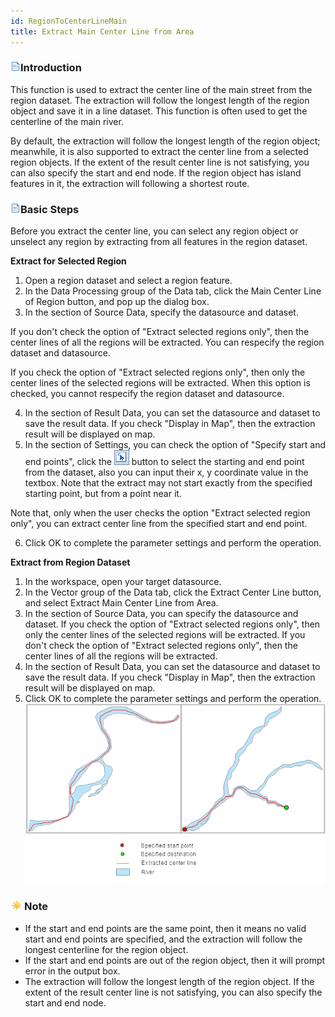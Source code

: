 ```yaml
---
id: RegionToCenterLineMain
title: Extract Main Center Line from Area
---
```

### ![](../../img/read.gif)Introduction

This function is used to extract the center line of the main street from the region dataset. The extraction will follow the longest length of the region object and save it in a line dataset. This function is often used to get the centerline of the main river.

By default, the extraction will follow the longest length of the region object; meanwhile, it is also supported to extract the center line from a selected region objects. If the extent of the result center line is not satisfying, you can also specify the start and end node. If the region object has island features in it, the extraction will following a shortest route.

### ![](../../img/read.gif)Basic Steps

Before you extract the center line, you can select any region object or unselect any region by extracting from all features in the region dataset.

**Extract for Selected Region**

  1. Open a region dataset and select a region feature.
  2. In the Data Processing group of the Data tab, click the Main Center Line of Region button, and pop up the dialog box.
  3. In the section of Source Data, specify the datasource and dataset.

If you don't check the option of "Extract selected regions only", then the center lines of all the regions will be extracted. You can respecify the region dataset and datasource.

If you check the option of "Extract selected regions only", then only the center lines of the selected regions will be extracted. When this option is checked, you cannot respecify the region dataset and datasource.

  4. In the section of Result Data, you can set the datasource and dataset to save the result data. If you check "Display in Map", then the extraction result will be displayed on map.
  5. In the section of Settings, you can check the option of "Specify start and end points", click the ![](img-en/Select.png) button to select the starting and end point from the dataset, also you can input their x, y coordinate value in the textbox. Note that the extract may not start exactly from the specified starting point, but from a point near it. 

Note that, only when the user checks the option "Extract selected region only", you can extract center line from the specified start and end point.

  6. Click OK to complete the parameter settings and perform the operation.

**Extract from Region Dataset**

  1. In the workspace, open your target datasource.
  2. In the Vector group of the Data tab, click the Extract Center Line button, and select Extract Main Center Line from Area.
  3. In the section of Source Data, you can specify the datasource and dataset. If you check the option of "Extract selected regions only", then only the center lines of the selected regions will be extracted. If you don't check the option of "Extract selected regions only", then the center lines of all the regions will be extracted. 
  4. In the section of Result Data, you can set the datasource and dataset to save the result data. If you check "Display in Map", then the extraction result will be displayed on map.
  5. Click OK to complete the parameter settings and perform the operation.
![](img-en/RegionToCenterLineMainResult.png)  

### ![](../../img/note.png)Note

  * If the start and end points are the same point, then it means no valid start and end points are specified, and the extraction will follow the longest centerline for the region object.
  * If the start and end points are out of the region object, then it will prompt error in the output box.
  * The extraction will follow the longest length of the region object. If the extent of the result center line is not satisfying, you can also specify the start and end node.